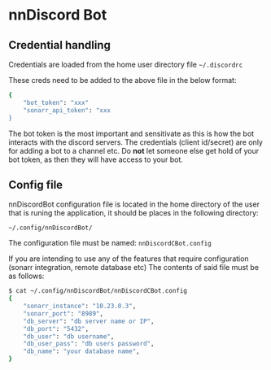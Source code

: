 # nnDiscord Bot

## Credential handling

Credentials are loaded from the home user directory file `~/.discordrc`

These creds need to be added to the above file in the below format:

```bash
{
    "bot_token": "xxx"
    "sonarr_api_token": "xxx
}
```

The bot token is the most important and sensitivate as this is how the bot interacts with the discord servers.  The 
credentials (client id/secret) are only for adding a bot to a channel etc.  Do **not** let someone else get hold of 
your bot token, as then they will have access to your bot.


## Config file

nnDiscordBot configuration file is located in the home directory of the user that is runing the application, it should 
be places in the following directory:

`~/.config/nnDiscordBot/`

The configuration file must be named: `nnDiscordCBot.config`

If you are intending to use any of the features that require configuration (sonarr integration, remote database etc) The 
contents of said file must be as follows:

```bash
$ cat ~/.config/nnDiscordBot/nnDiscordCBot.config 
{
	"sonarr_instance": "10.23.0.3",
	"sonarr_port": "8989",
	"db_server": "db server name or IP",
	"db_port": "5432",
	"db_user": "db username",
	"db_user_pass": "db users password",
	"db_name": "your database name",
}

```